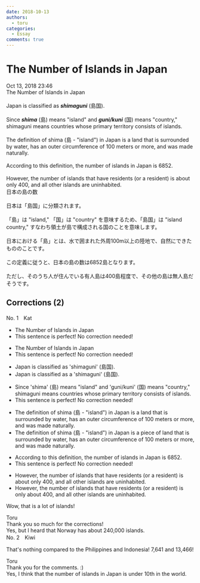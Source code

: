 ```yaml
---
date: 2018-10-13
authors:
  - toru
categories:
  - Essay
comments: true
---
```


# The Number of Islands in Japan
<div class="date">Oct 13, 2018 23:46</div>
<div id="post"><div id="body_show_ori">
The Number of Islands in Japan<br/><br/>Japan is classified as <strong><em>shimaguni</em></strong> (島国).<br/><br/>Since <strong><em>shima</em></strong> (島) means "island" and <strong><em>guni/kuni</em></strong> (国) means "country," shimaguni means countries whose primary territory consists of islands.<br/><br/>The definition of shima (島 - "island") in Japan is a land that is surrounded by water, has an outer circumference of 100 meters or more, and was made naturally.<br/><br/>According to this definition, the number of islands in Japan is 6852.<br/><br/>However, the number of islands that have residents (or a resident) is about only 400, and all other islands are uninhabited.
</div></div>

<!-- more -->

<div id="post_ja"><div id="body_show_mo">
日本の島の数<br/><br/>日本は「島国」に分類されます。<br/><br/>「島」は "island," 「国」は "country" を意味するため、「島国」は "island country," すなわち領土が島で構成される国のことを意味します。<br/><br/>日本における「島」とは、水で囲まれた外周100m以上の陸地で、自然にできたもののことです。<br/><br/>この定義に従うと、日本の島の数は6852島となります。<br/><br/>ただし、そのうち人が住んでいる有人島は400島程度で、その他の島は無人島だそうです。
</div></div>

## Corrections (2)
<div id="block"><div class="first_name"> No. 1　<span class="just_name">Kat</span></div><div id="block2">
<ul class="correction_field">
<li class="incorrect">The Number of Islands in Japan</li>
<li class="corrected perfect">This sentence is perfect! No correction needed!</li>
</ul>
<ul class="correction_field">
<li class="incorrect">The Number of Islands in Japan</li>
<li class="corrected perfect">This sentence is perfect! No correction needed!</li>
</ul>
<ul class="correction_field">
<li class="incorrect">Japan is classified as 'shimaguni' (島国).</li>
<li class="corrected correct">
Japan is classified as<span class="f_blue"> a</span> 'shimaguni' (島国).
</li>
</ul>
<ul class="correction_field">
<li class="incorrect">Since 'shima' (島) means "island" and 'guni/kuni' (国) means "country," shimaguni means countries whose primary territory consists of islands.</li>
<li class="corrected perfect">This sentence is perfect! No correction needed!</li>
</ul>
<ul class="correction_field">
<li class="incorrect">The definition of shima (島 - "island") in Japan is a land that is surrounded by water, has an outer circumference of 100 meters or more, and was made naturally.</li>
<li class="corrected correct">
The definition of shima (島 - "island") in Japan is a <span class="f_blue">piece of</span> land that is surrounded by water, has an outer circumference of 100 meters or more, and was made naturally.
</li>
</ul>
<ul class="correction_field">
<li class="incorrect">According to this definition, the number of islands in Japan is 6852.</li>
<li class="corrected perfect">This sentence is perfect! No correction needed!</li>
</ul>
<ul class="correction_field">
<li class="incorrect">However, the number of islands that have residents (or a resident) is about only 400, and all other islands are uninhabited.</li>
<li class="corrected correct">
However, the number of islands that have residents (or a resident) is <span class="f_blue">only about</span> 400, and all other islands are uninhabited.
</li>
</ul>
<p class="comment_small">
 Wow, that is a lot of islands!
</p>

</div><div class="name"><span class="just_name">Toru</span><br>
Thank you so much for the corrections!<br/>Yes, but I heard that Norway has about 240,000 islands.
</div>
</div>
<div id="block"><div class="first_name"> No. 2　<span class="just_name">Kiwi</span></div><div id="block2">
<p class="comment_small">
 That's nothing compared to the Philippines and Indonesia! 7,641 and 13,466!
</p>

</div><div class="name"><span class="just_name">Toru</span><br>
Thank you for the comments. :)<br/>Yes, I think that the number of islands in Japan is under 10th in the world.
</div>
</div>
